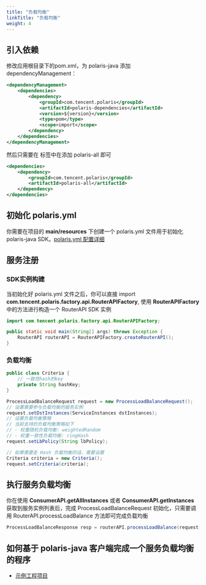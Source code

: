 ```yaml
---
title: "负载均衡"
linkTitle: "负载均衡"
weight: 4
---
```


## 引入依赖

修改应用根目录下的pom.xml，为 polaris-java 添加 dependencyManagement：

```xml
<dependencyManagement>
    <dependencies>
        <dependency>
            <groupId>com.tencent.polaris</groupId>
            <artifactId>polaris-dependencies</artifactId>
            <version>${version}</version>
            <type>pom</type>
            <scope>import</scope>
        </dependency>
    </dependencies>
</dependencyManagement>
```

然后只需要在 **<dependencies></dependencies>** 标签中在添加 polaris-all 即可

```xml
<dependencies>
    <dependency>
        <groupId>com.tencent.polaris</groupId>
        <artifactId>polaris-all</artifactId>
    </dependency>
</dependencies>
```


## 初始化 polaris.yml

你需要在项目的 **main/resources** 下创建一个 polaris.yml 文件用于初始化 polaris-java SDK。[polaris.yml 配置详细](https://github.com/polarismesh/polaris-java/blob/main/polaris-common/polaris-config-default/src/main/resources/conf/default-config.yml)



## 服务注册

### SDK实例构建

当初始化好 polaris.yml 文件之后，你可以直接 import **com.tencent.polaris.factory.api.RouterAPIFactory**, 使用 **RouterAPIFactory** 中的方法进行构造一个 RouterAPI SDK 实例

```java
import com.tencent.polaris.factory.api.RouterAPIFactory;

public static void main(String[] args) throws Exception {
    RouterAPI routerAPI = RouterAPIFactory.createRouterAPI();
}
```

### 负载均衡

```java
public class Criteria {
    // 一致性hash的key
    private String hashKey;
}

ProcessLoadBalanceRequest request = new ProcessLoadBalanceRequest();
// 设置需要参与负载均衡的服务实例
request.setDstInstances(ServiceInstances dstInstances);
// 设置负载均衡策略
// 当前支持的负载均衡策略如下
// - 权重随机负载均衡: weightedRandom
// - 权重一致性负载均衡: ringHash
request.setLbPolicy(String lbPolicy);

// 如果需要走 Hash 负载均衡的话，需要设置
Criteria criteria = new Criteria();
request.setCriteria(criteria);
```

## 执行服务负载均衡

你在使用 **ConsumerAPI.getAllInstances** 或者 **ConsumerAPI.getInstances** 获取到服务实例列表后，完成 ProcessLoadBalanceRequest 初始化，只需要调用 RouterAPI.processLoadBalance 方法即可完成负载均衡

```java
ProcessLoadBalanceResponse resp = routerAPI.processLoadBalance(request)
```

## 如何基于 polaris-java 客户端完成一个服务负载均衡的程序

- [示例工程项目](https://github.com/polarismesh/polaris-java/tree/main/polaris-examples/router-example)

